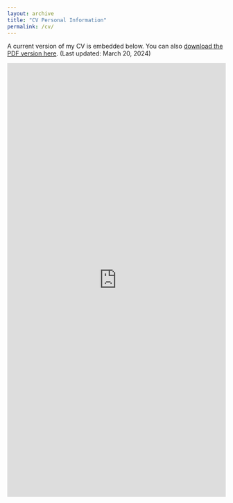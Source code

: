 ```yaml
---
layout: archive
title: "CV Personal Information"
permalink: /cv/
---
```


A current version of my CV is embedded below. You can also <a href="/files/cv.pdf" target="_blank">download the PDF version here</a>. (Last updated: March 20, 2024) 

<iframe src="https://mingchao-sun.github.io/files/cv.pdf" class="gde-frame" style="height: 1000px; width: 100%; border: none;" scrolling="yes"></iframe>


<!--
---
layout: archive
title: "CV"
permalink: /cv/
author_profile: true
redirect_from:
  - /resume
---


{% include base_path %}

Education
======
* M.S. in Economics, Sophia University, 2016
* Withdrawal from the Doctoral Program in Economics with the Completion of Course Requirements, Sophia University, 2019

Work experience
======
* Sep, 2016 - Mar, 2019: Research Assistant
  * Graduate School of Economics, Sophia University 

* Apr, 2019 - Present: Post- Doctoral Fellowship
  * Graduate School of Economics, Sophia University 

Publications
======
  <ul>{% for post in site.publications %}
    {% include archive-single-cv.html %}
  {% endfor %}</ul>
  
Talks
======
  <ul>{% for post in site.talks %}
    {% include archive-single-talk-cv.html %}
  {% endfor %}</ul>
  
Teaching
======
  <ul>{% for post in site.teaching %}
    {% include archive-single-cv.html %}
  {% endfor %}</ul>

-->

